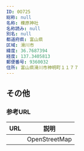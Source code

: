 ```yaml
---
ID: 0O725
総称: null
名称: 櫟原神社
名称読み: null
別名: null
都道府県: 富山県
区域: 滑川市
緯度: 36.7687394
経度: 137.3405813
郵便番号: 9360032
住所: 富山県滑川市神明町１１７７
---
```


## その他

### 参考URL

| URL | 説明          |
| --- | ------------- |
|     | OpenStreetMap |
